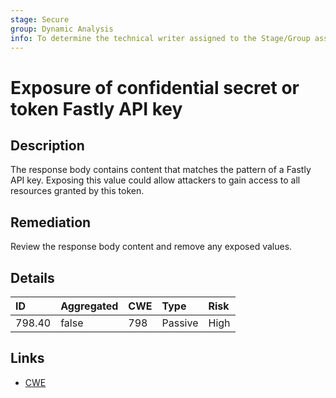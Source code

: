 ```yaml
---
stage: Secure
group: Dynamic Analysis
info: To determine the technical writer assigned to the Stage/Group associated with this page, see https://about.gitlab.com/handbook/engineering/ux/technical-writing/#assignments
---
```


# Exposure of confidential secret or token Fastly API key

## Description

The response body contains content that matches the pattern of a Fastly API key.
Exposing this value could allow attackers to gain access to all resources granted by this token.

## Remediation

Review the response body content and remove any exposed values.

## Details

| ID | Aggregated | CWE | Type | Risk |
|:---|:--------|:--------|:--------|:--------|
| 798.40 | false | 798 | Passive | High |

## Links

- [CWE](https://cwe.mitre.org/data/definitions/798.html)

